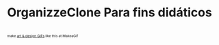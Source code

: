 # OrganizzeClone Para fins didáticos
<a href="/gif/-ExPSuf" title=""><img src="https://i.makeagif.com/media/9-05-2019/ExPSuf.gif" alt=""></a><div style="font-size:8px;">make <a href="/" title="make a gif">art & design GIFs</a> like this at MakeaGif</div>
